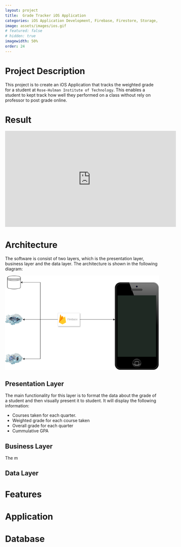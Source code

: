 ```yaml
---
layout: project
title:  Grade Tracker iOS Application
categories: iOS Application Development, Firebase, Firestore, Storage, Cloud Function, CRUD, Swift, Storyboard
image: assets/images/ios.gif
# featured: false
# hidden: true
imagewidth: 50%
order: 24
---
```


<!-- iOS Application Development, Firebase, Firestore, Storage, Cloud Function, CRUD -->

# Project Description
This project is to create an iOS Application that tracks the weighted grade for a student at `Rose-Hulman Institute of Technology`. This enables a student to kept track how well they performed on a class without rely on professor to post grade online. 

# Result
<iframe width="560" height="315" src="https://www.youtube.com/embed/GHCMnqXv9Ag?si=3u_7dJ0wV5REJ0S0" title="YouTube video player" frameborder="0" allow="accelerometer; autoplay; clipboard-write; encrypted-media; gyroscope; picture-in-picture; web-share" referrerpolicy="strict-origin-when-cross-origin" allowfullscreen></iframe>

# Architecture

The software is consist of two layers, which is the presentation layer, business layer and the data layer. The architecture is shown in the following diagram:

![](/assets/images/ios_arch.drawio.png)

## Presentation Layer
The main functionality for this layer is to format the data about the grade of a student and then visually present it to student. It will display the following information:
 - Courses taken for each quarter.
 - Weighted grade for each course taken
 - Overall grade for each quarter
 - Cummulative GPA

## Business Layer
The m

## Data Layer

# Features

# Application

# Database
